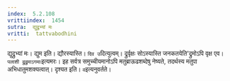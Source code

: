 ```yaml
---
index:  5.2.108
vrittiindex:  1454
sutra:  द्युद्रुभ्यां मः
vritti:  tattvabodhini 
---
```


द्युद्रुभ्यां मः। द्युम इति। द्यौरस्यास्ति। `दिव उ`दित्युत्वम्। द्रुर्वृक्षः सोऽस्यास्ति जनकतयेति'द्रुमोऽपि वृक्ष एव। `पलाशी द्रुद्रुमाऽगमाः`इत्यमरः। इह सर्वत्र समुच्चीयमानोऽपि मतुब्राऊढशब्देषु नेष्यते, तदर्थस्य मतुपा अभिधातुमशक्यत्वात्। दृश्यत इति। `व`इत्यनुवर्तते।

